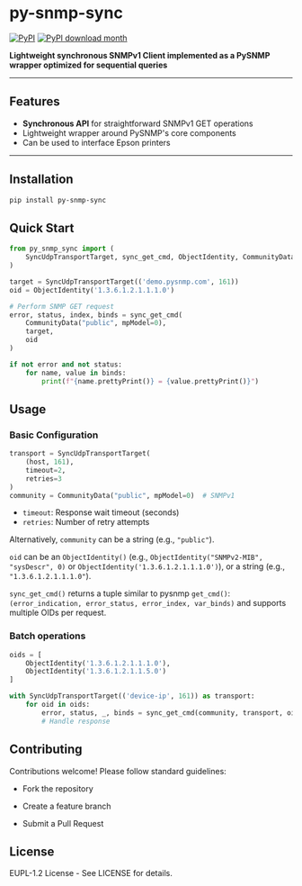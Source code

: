 # py-snmp-sync[![PyPI](https://img.shields.io/pypi/v/py-snmp-sync.svg?maxAge=2592000)](https://pypi.org/project/py-snmp-sync/)[![PyPI download month](https://img.shields.io/pypi/dm/py-snmp-sync.svg)](https://pypi.python.org/pypi/py-snmp-sync/)**Lightweight synchronous SNMPv1 Client implemented as a PySNMP wrapper optimized for sequential queries**---## Features- **Synchronous API** for straightforward SNMPv1 GET operations- Lightweight wrapper around PySNMP's core components- Can be used to interface Epson printers---## Installation```bashpip install py-snmp-sync```## Quick Start```pythonfrom py_snmp_sync import (    SyncUdpTransportTarget, sync_get_cmd, ObjectIdentity, CommunityData)target = SyncUdpTransportTarget(('demo.pysnmp.com', 161))oid = ObjectIdentity('1.3.6.1.2.1.1.1.0')# Perform SNMP GET requesterror, status, index, binds = sync_get_cmd(    CommunityData("public", mpModel=0),    target,    oid)if not error and not status:    for name, value in binds:        print(f"{name.prettyPrint()} = {value.prettyPrint()}")```## Usage### Basic Configuration```pythontransport = SyncUdpTransportTarget(    (host, 161),     timeout=2,     retries=3)community = CommunityData("public", mpModel=0)  # SNMPv1```- `timeout`: Response wait timeout (seconds)- `retries`: Number of retry attemptsAlternatively, `community` can be a string (e.g., `"public"`).`oid` can be an `ObjectIdentity()` (e.g., `ObjectIdentity("SNMPv2-MIB", "sysDescr", 0)` or `ObjectIdentity('1.3.6.1.2.1.1.1.0')`), or a string (e.g., `"1.3.6.1.2.1.1.1.0"`).`sync_get_cmd()` returns a tuple similar to pysnmp `get_cmd()`: `(error_indication, error_status, error_index, var_binds)` and supports multiple OIDs per request.### Batch operations```pythonoids = [    ObjectIdentity('1.3.6.1.2.1.1.1.0'),    ObjectIdentity('1.3.6.1.2.1.1.5.0')]with SyncUdpTransportTarget(('device-ip', 161)) as transport:    for oid in oids:        error, status, _, binds = sync_get_cmd(community, transport, oid)        # Handle response```## ContributingContributions welcome! Please follow standard guidelines:- Fork the repository- Create a feature branch- Submit a Pull Request## LicenseEUPL-1.2 License - See LICENSE for details.